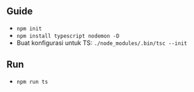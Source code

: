 ## Guide

* `npm init`
* `npm install typescript nodemon -D`
* Buat konfigurasi untuk TS: `./node_modules/.bin/tsc --init`

## Run
* `npm run ts`